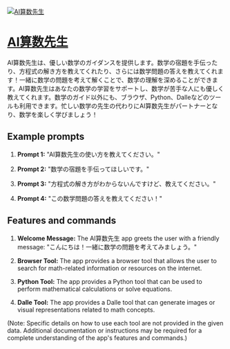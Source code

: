 [![AI算数先生](https://files.oaiusercontent.com/file-COink2NVEGLPpRKfFiK8O3RH?se=2123-10-17T00%3A13%3A35Z&sp=r&sv=2021-08-06&sr=b&rscc=max-age%3D31536000%2C%20immutable&rscd=attachment%3B%20filename%3Ddb657bad-7e34-4bf7-b826-20c2035c4288.png&sig=2hDXAh%2BSE2QHrmI41UbPkPPcHUYU17vwglqLCAofdOc%3D)](https://chat.openai.com/g/g-iWdlWCnYf-aisuan-shu-xian-sheng)

# [AI算数先生](https://chat.openai.com/g/g-iWdlWCnYf-aisuan-shu-xian-sheng)

AI算数先生は、優しい数学のガイダンスを提供します。数学の宿題を手伝ったり、方程式の解き方を教えてくれたり、さらには数学問題の答えを教えてくれます！一緒に数学の問題を考えて解くことで、数学の理解を深めることができます。AI算数先生はあなたの数学の学習をサポートし、数学が苦手な人にも優しく教えてくれます。数学のガイド以外にも、ブラウザ、Python、Dalleなどのツールも利用できます。忙しい数学の先生の代わりにAI算数先生がパートナーとなり、数学を楽しく学びましょう！

## Example prompts

1. **Prompt 1:** "AI算数先生の使い方を教えてください。"

2. **Prompt 2:** "数学の宿題を手伝ってほしいです。"

3. **Prompt 3:** "方程式の解き方がわからないんですけど、教えてください。"

4. **Prompt 4:** "この数学問題の答えを教えてください！"



## Features and commands

1. **Welcome Message:** The AI算数先生 app greets the user with a friendly message: "こんにちは！一緒に数学の問題を考えてみましょう。"

2. **Browser Tool:** The app provides a browser tool that allows the user to search for math-related information or resources on the internet.

3. **Python Tool:** The app provides a Python tool that can be used to perform mathematical calculations or solve equations.

4. **Dalle Tool:** The app provides a Dalle tool that can generate images or visual representations related to math concepts.

(Note: Specific details on how to use each tool are not provided in the given data. Additional documentation or instructions may be required for a complete understanding of the app's features and commands.)